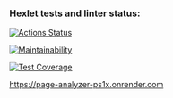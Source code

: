 ### Hexlet tests and linter status:
[![Actions Status](https://github.com/Kapatbl4/java-project-72/actions/workflows/hexlet-check.yml/badge.svg)](https://github.com/Kapatbl4/java-project-72/actions)

[![Maintainability](https://api.codeclimate.com/v1/badges/e8993eb01dc44f79877a/maintainability)](https://codeclimate.com/github/Kapatbl4/java-project-72/maintainability)

[![Test Coverage](https://api.codeclimate.com/v1/badges/e8993eb01dc44f79877a/test_coverage)](https://codeclimate.com/github/Kapatbl4/java-project-72/test_coverage)

https://page-analyzer-ps1x.onrender.com